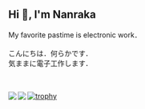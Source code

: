 ## Hi 👋, I'm Nanraka
My favorite pastime is electronic work．<br><br>
こんにちは．何らかです．<br>
気ままに電子工作します．<br>
<br>
<br>

<!-- status -->
<a href="https://github.com/anuraghazra/github-readme-stats">
  <img align="left" src="https://github-readme-stats.vercel.app/api?username=Nanraka&count_private=true&show_icons=true&theme=dark" />
</a>
<a href="https://github.com/anuraghazra/github-readme-stats">
  <img align="left" src="https://github-readme-stats.vercel.app/api/top-langs/?username=Nanraka&layout=compact&theme=dark" />
</a>

<!-- トロフィー -->
[![trophy](https://github-profile-trophy.vercel.app/?username=Nanraka&theme=onestar&&rank=SECRET,SSS,SS,S,AAA,AA,A,B,C&row=2)](https://github.com/ryo-ma/github-profile-trophy)

